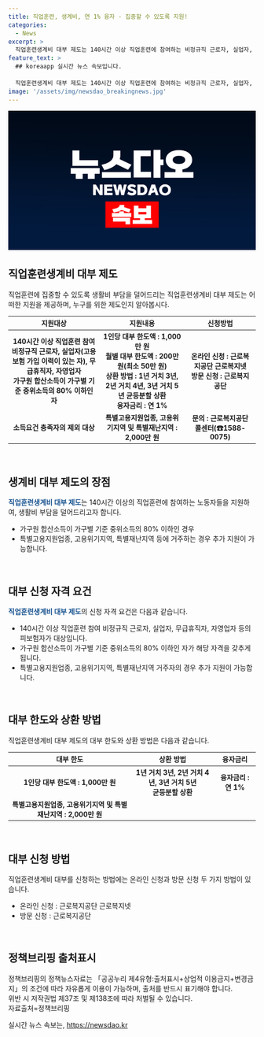 ```yaml
---
title: 직업훈련, 생계비, 연 1% 융자 - 집중할 수 있도록 지원!
categories:
  - News
excerpt: >
  직업훈련생계비 대부 제도는 140시간 이상 직업훈련에 참여하는 비정규직 근로자, 실업자, 무급휴직자, 자영업자 등에게 월 200만 원부터 1,000만 원까지 지원합니다. 1~3년간 저리 상환 가능하며, 연 1%의 융자금리가 적용됩니다. 신청은 온라인 또는 방문으로 가능하며, 자세한 내용은 근로복지공단과 상담이 필요합니다. (출처: 정책브리핑)
feature_text: >
  ## koreaapp 실시간 뉴스 속보입니다.

  직업훈련생계비 대부 제도는 140시간 이상 직업훈련에 참여하는 비정규직 근로자, 실업자, 무급휴직자, 자영업자 등에게 월 200만 원부터 1,000만 원까지 지원합니다. 1~3년간 저리 상환 가능하며, 연 1%의 융자금리가 적용됩니다. 신청은 온라인 또는 방문으로 가능하며, 자세한 내용은 근로복지공단과 상담이 필요합니다. (출처: 정책브리핑)
image: '/assets/img/newsdao_breakingnews.jpg'
---
```


<p><img src="/assets/img/newsdao_breakingnews.jpg" alt="koreaapp 속보" /></p>

<h2 data-ke-size="size26">직업훈련생계비 대부 제도</h2>

<p data-ke-size="size16">직업훈련에 집중할 수 있도록 생활비 부담을 덜어드리는 직업훈련생계비 대부 제도는 어떠한 지원을 제공하며, 누구를 위한 제도인지 알아봅시다.</p>

<table>
<thead>
<tr>
<th>지원대상</th>
<th>지원내용</th>
<th>신청방법</th>
</tr>
</thead>
<tbody>
<tr>
<td style="text-align: center; height: 17px;"><b>140시간 이상 직업훈련 참여</b><br /><b>비정규직 근로자, 실업자(고용보험 가입 이력이 있는 자), 무급휴직자, 자영업자</b><br /><b>가구원 합산소득이 가구별 기준 중위소득의 80% 이하인 자</b></td>
<td style="text-align: center; height: 17px;"><b>1인당 대부 한도액 : 1,000만 원<br />월별 대부 한도액 : 200만 원(최소 50만 원)<br />상환 방법 : 1년 거치 3년, 2년 거치 4년, 3년 거치 5년 균등분할 상환<br />융자금리 : 연 1%</b></td>
<td style="text-align: center; height: 17px;"><b>온라인 신청 : 근로복지공단 근로복지넷<br />방문 신청 : 근로복지공단</b></td>
</tr>
<tr>
<td style="text-align: center; height: 17px;"><b>소득요건 충족자의 제외 대상</b></td>
<td style="text-align: center; height: 17px;"><b>특별고용지원업종, 고용위기지역 및 특별재난지역 : 2,000만 원</b></td>
<td style="text-align: center; height: 17px;"><b>문의 : 근로복지공단 콜센터(☎1588-0075)</b></td>
</tr>
</tbody>
</table>

<p data-ke-size="size16">&nbsp;</p>

<h2 data-ke-size="size26">생계비 대부 제도의 장점</h2>

<p data-ke-size="size16"><b><span style="color: #1a5490;">직업훈련생계비 대부 제도</span></b>는 140시간 이상의 직업훈련에 참여하는 노동자들을 지원하여, 생활비 부담을 덜어드리고자 합니다.</p>

<ul>
<li>가구원 합산소득이 가구별 기준 중위소득의 80% 이하인 경우</li>
<li>특별고용지원업종, 고용위기지역, 특별재난지역 등에 거주하는 경우 추가 지원이 가능합니다.</li>
</ul>

<p data-ke-size="size16">&nbsp;</p>

<h2 data-ke-size="size26">대부 신청 자격 요건</h2>

<p data-ke-size="size16"><b><span style="color: #1a5490;">직업훈련생계비 대부 제도</span></b>의 신청 자격 요건은 다음과 같습니다.</p>

<ul>
<li>140시간 이상 직업훈련 참여 비정규직 근로자, 실업자, 무급휴직자, 자영업자 등의 피보험자가 대상입니다.</li>
<li>가구원 합산소득이 가구별 기준 중위소득의 80% 이하인 자가 해당 자격을 갖추게 됩니다.</li>
<li>특별고용지원업종, 고용위기지역, 특별재난지역 거주자의 경우 추가 지원이 가능합니다.</li>
</ul>

<p data-ke-size="size16">&nbsp;</p>

<h2 data-ke-size="size26">대부 한도와 상환 방법</h2>

<p data-ke-size="size16">직업훈련생계비 대부 제도의 대부 한도와 상환 방법은 다음과 같습니다.</p>

<table>
<thead>
<tr>
<th>대부 한도</th>
<th>상환 방법</th>
<th>융자금리</th>
</tr>
</thead>
<tbody>
<tr>
<td style="text-align: center; height: 17px;"><b>1인당 대부 한도액 : 1,000만 원</b></td>
<td style="text-align: center; height: 17px;"><b>1년 거치 3년, 2년 거치 4년, 3년 거치 5년<br />균등분할 상환</b></td>
<td style="text-align: center; height: 17px;"><b>융자금리 : 연 1%</b></td>
</tr>
<tr>
<td style="text-align: center; height: 17px;"><b>특별고용지원업종, 고용위기지역 및 특별재난지역 : 2,000만 원</b></td>
<td style="text-align: center; height: 17px;"></td>
<td style="text-align: center; height: 17px;"></td>
</tr>
</tbody>
</table>

<p data-ke-size="size16">&nbsp;</p>

<h2 data-ke-size="size26">대부 신청 방법</h2>

<p data-ke-size="size16">직업훈련생계비 대부를 신청하는 방법에는 온라인 신청과 방문 신청 두 가지 방법이 있습니다.</p>

<ul>
<li>온라인 신청 : 근로복지공단 근로복지넷</li>
<li>방문 신청 : 근로복지공단</li>
</ul>

<p data-ke-size="size16">&nbsp;</p>

<h2 data-ke-size="size26">정책브리핑 출처표시</h2>

<p data-ke-size="size16">정책브리핑의 정책뉴스자료는 「공공누리 제4유형:출처표시+상업적 이용금지+변경금지」의 조건에 따라 자유롭게 이용이 가능하며, 출처를 반드시 표기해야 합니다. <br />위반 시 저작권법 제37조 및 제138조에 따라 처벌될 수 있습니다. <br />자료출처=정책브리핑 </p>
실시간 뉴스 속보는, <a href="https://newsdao.kr" rel="dofollow">https://newsdao.kr</a>



